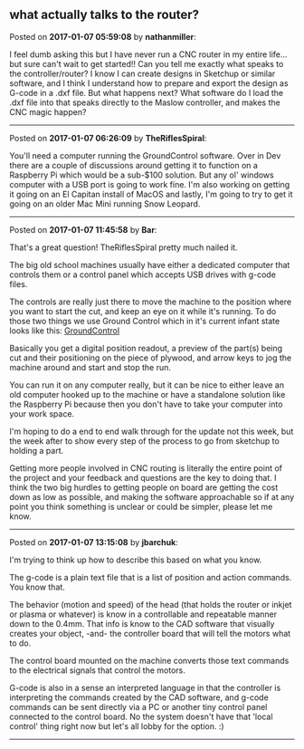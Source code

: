 ## what actually talks to the router?
Posted on **2017-01-07 05:59:08** by **nathanmiller**:

I feel dumb asking this but I have never run a CNC router in my entire life... but sure can't wait to get started!! Can you tell me exactly what speaks to the controller/router? I know I can create designs in Sketchup or similar software, and I think I understand how to prepare and export the design as G-code in a .dxf file. But what happens next? What software do I load the .dxf file into that speaks directly to the Maslow controller, and makes the CNC magic happen?

---

Posted on **2017-01-07 06:26:09** by **TheRiflesSpiral**:

You'll need a computer running the GroundControl software. Over in Dev there are a couple of discussions around getting it to function on a Raspberry Pi which would be a sub-$100 solution. But any ol' windows computer with a USB port is going to work fine. I'm also working on getting it going on an El Capitan install of MacOS and lastly, I'm going to try to get it going on an older Mac Mini running Snow Leopard.

---

Posted on **2017-01-07 11:45:58** by **Bar**:

That's a great question! TheRiflesSpiral pretty much nailed it.



The big old school machines usually have either a dedicated computer that controls them or a control panel which accepts USB drives with g-code files. 



The controls are really just there to move the machine to the position where you want to start the cut, and keep an eye on it while it's running. To do those two things we use Ground Control which in it's current infant state looks like this:  [GroundControl](../../images/pm/fl/pmfl_groundcontrol.jpg.jpg) 



Basically you get a digital position readout, a preview of the part(s) being cut and their positioning on the piece of plywood, and arrow keys to jog the machine around and start and stop the run.



You can run it on any computer really, but it can be nice to either leave an old computer hooked up to the machine or have a standalone solution like the Raspberry Pi because then you don't have to take your computer into your work space. 



I'm hoping to do a end to end walk through for the update not this week, but the week after to show every step of the process to go from sketchup to  holding a part. 



Getting more people involved in CNC routing is literally the entire point of the project and your feedback and questions are the key to doing that. I think the two big hurdles to getting people on board are getting the cost down as low as possible, and making the software approachable so if at any point you think something is unclear or could be simpler, please let me know.

---

Posted on **2017-01-07 13:15:08** by **jbarchuk**:

I'm trying to think up how to describe this based on what you know.



The g-code is a plain text file that is a list of position and action commands. You know that.



The behavior (motion and speed) of the head (that holds the router or inkjet or plasma or whatever) is know in a controllable and repeatable manner down to the 0.4mm. That info is know to the CAD software that visually creates your object, -and- the controller board that will tell the motors what to do.



The control board mounted on the machine converts those text commands to the electrical signals that control the motors.



G-code is also in a sense an interpreted language in that the controller is interpreting the commands created by the CAD software, and g-code commands can be sent directly via a PC or another tiny control panel connected to the control board. No the system doesn't have that 'local control' thing right now but let's all lobby for the option. :)

---

